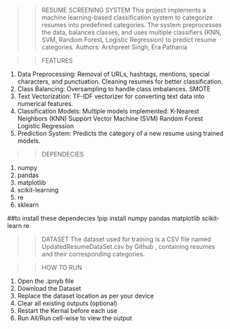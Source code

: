 >>RESUME SCREENING SYSTEM
This project implements a machine learning-based classification system to categorize resumes into predefined categories. The system preprocesses the data, balances classes, and uses multiple classifiers (KNN, SVM, Random Forest, Logistic Regression) to predict resume categories.
Authors: Arshpreet Singh, Era Pathania

>>FEATURES
1. Data Preprocessing:
    Removal of URLs, hashtags, mentions, special characters, and punctuation.
    Cleaning resumes for better classification.
2. Class Balancing:
    Oversampling to handle class imbalances.
    SMOTE
4. Text Vectorization:
    TF-IDF vectorizer for converting text data into numerical features.
5. Classification Models:
    Multiple models implemented:
    K-Nearest Neighbors (KNN)
    Support Vector Machine (SVM)
    Random Forest
    Logistic Regression
6. Prediction System:
    Predicts the category of a new resume using trained models.

>>DEPENDECIES
1. numpy
2. pandas
3. matplotlib
4. scikit-learning
5. re
6. sklearn

##to install these dependecies
!pip install numpy pandas matplotlib scikit-learn re


>>DATASET
The dataset used for training is a CSV file named UpdatedResumeDataSet.csv by Github , containing resumes and their corresponding categories.


>>HOW TO RUN
1. Open the .ipnyb file
2. Download the Dataset
3. Replace the dataset location as per your device
4. Clear all existing outputs (optional)
5. Restart the Kernal before each use
6. Run All/Run cell-wise to view the output
